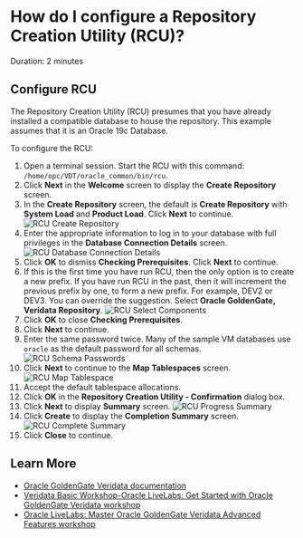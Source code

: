 # How do I configure a Repository Creation Utility (RCU)?

Duration: 2 minutes

## Configure RCU

The Repository Creation Utility (RCU) presumes that you have already installed a compatible database to house the repository. This example assumes that it is an Oracle 19c Database.

To configure the RCU:
1. Open a terminal session. Start the RCU with this command: `/home/opc/VDT/oracle_common/bin/rcu`.
2. Click **Next** in the **Welcome** screen to display the **Create Repository** screen.
3. In the **Create Repository** screen, the default is **Create Repository** with **System Load** and **Product Load**. Click **Next** to continue.
    ![RCU Create Repository](./images/rcu-createrepository.png " ")
4. Enter the appropriate information to log in to your database with full privileges in the **Database Connection Details** screen.
    ![RCU Database Connection Details](./images/rcu-databaseconnectiondetails.png " ")
5. Click **OK** to dismiss **Checking Prerequisites**. Click **Next** to continue.
6. If this is the first time you have run RCU, then the only option is to create a new prefix. If you have run RCU in the past, then it will increment the previous prefix by one, to form a new prefix. For example, DEV2 or DEV3. You can override the suggestion. Select **Oracle GoldenGate, Veridata Repository**.
    ![RCU Select Components](./images/rcu-selectcomponents.png " ")
7. Click **OK** to close **Checking Prerequisites**.
8. Click **Next** to continue.
9. Enter the same password twice. Many of the sample VM databases use `oracle` as the default password for all schemas.
    ![RCU Schema Passwords](./images/rcu-schemapasswords.png " ")
10. Click **Next** to continue to the **Map Tablespaces** screen.
    ![RCU Map Tablespace](./images/rcu-maptablespace.png " ")
11. Accept the default tablespace allocations.
12. Click **OK** in the **Repository Creation Utility - Confirmation** dialog box.
13. Click **Next** to display **Summary** screen.
      ![RCU Progress Summary](./images/rcu-summary-progressdisplay.png " ")
14. Click **Create** to display the **Completion Summary** screen.
      ![RCU Complete Summary](./images/rcu-completesummary.png " ")
15. Click **Close** to continue.

## Learn More

* [Oracle GoldenGate Veridata documentation](https://docs.oracle.com/en/middleware/goldengate/veridata/12.2.1.4/index.html)
* [Veridata Basic Workshop-Oracle LiveLabs: Get Started with Oracle GoldenGate Veridata workshop](https://livelabs.oracle.com/pls/apex/dbpm/r/livelabs/view-workshop?wid=833)
* [Oracle LiveLabs: Master Oracle GoldenGate Veridata Advanced Features workshop](https://livelabs.oracle.com/pls/apex/dbpm/r/livelabs/view-workshop?wid=913)
